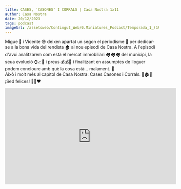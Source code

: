 ```yaml
---
title: CASES, 'CASONES' I CORRALS | Casa Nostra 1x11
author: Casa Nostra
date: 20/12/2023
tags: podcast
imageUrl: /assetsweb/Contingut_Web/0.Miniatures_Podcast/Temporada_1_(1920x1080)/CASANOSTRA_Capítol11_1920x1080.jpg
---
```


<p>Migue ​🥸 i Vicente 😎 deixen apartat un segon el periodisme 📰 per dedicar-se a la bona vida del rendista 🏠​ al nou episodi de Casa Nostra. 
A l&#39;episodi d&#39;avui analitzarem com està el mercat immobiliari 🏘️​🏘️​🏘️​ del municipi, la seua evolució ⌚📈​💱​ i preus 💰​💰​🤑​ i finalitzant en assumptes de lloguer podem concloure amb què la cosa està... malament. 🌅
<br>Això i molt més al capítol de Casa Nostra: Cases Casones i Corrals. 🏢🏚️​🐓
<br>¡Sed felices! 🫶🏼♥️</p>

<iframe width="560" height="315" src="https://www.youtube.com/embed/Y0gh5HAx6-o?si=zmW8XdzZaoD7drec" title="YouTube video player" frameborder="0" allow="accelerometer; autoplay; clipboard-write; encrypted-media; gyroscope; picture-in-picture; web-share" referrerpolicy="strict-origin-when-cross-origin" allowfullscreen></iframe>
